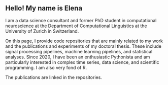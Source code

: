 ## Hello! My name is Elena

I am a data science consultant and former PhD student in computational neuroscience at the Department of Computational Linguistics at the University of Zurich in Switzerland.

On this page, I provide code repositories that are mainly related to my work and the publications and experiments of my doctoral thesis. These include signal processing pipelines, machine learning pipelines, and statistical analyses. Since 2020, I have been an enthusiastic Pythonista and am particularly interested in complex time series, data science, and scientific programming. I am also very fond of R.

The publications are linked in the repositories.
